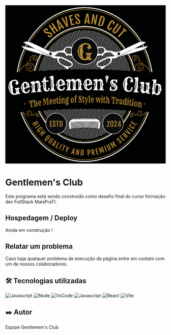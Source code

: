 <img src="assets/LogoGentlemensClub.png"  width=100% height=15% alt="Logotipo Gentlemen's Club" title="Logo do website Gentlemen's Club" >

# Gentlemen's Club

Este programa está sendo construído como desafio final do curso formação dev FullStack MaisPraTI.

## Hospedagem / Deploy

Ainda em construção !

## Relatar um problema

Caso haja qualquer problema de execução da página entre em contato com um de nossos colaboradores.

## 🛠️ Tecnologias utilizadas

 ![Javascript](https://img.shields.io/badge/Java-323330?style=for-the-badge&logo=java&logoColor=F7DF1E)
 ![Node](https://img.shields.io/badge/Node%20js-339933?style=for-the-badge&logo=nodedotjs&logoColor=white)
 ![VsCode](https://img.shields.io/badge/VSCode-0078D4?style=for-the-badge&logo=visual%20studio%20code&ogoColor=white)
 ![Javascript](https://img.shields.io/badge/JavaScript-323330?style=for-the-badge&logo=javascript&logoColor=F7DF1E)
 ![React](https://shields.io/badge/react-black?logo=react&style=for-the-badge)
 ![Vite](https://img.shields.io/badge/Vite-646CFF?style=for-the-badge&logo=Vite&logoColor=white)

## ✒️ Autor

Equipe Gentlemen's Club

